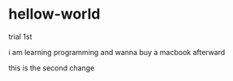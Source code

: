 # hellow-world
trial 1st

i am learning programming and wanna buy a macbook afterward

this is the second change
